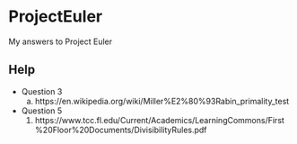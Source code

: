 # ProjectEuler
My answers to Project Euler

<h2> Help</h2>
<ul> 
<li> Question 3
<ol type="a">

<li> https://en.wikipedia.org/wiki/Miller%E2%80%93Rabin_primality_test </li>

</ol>

</li>

<li> Question 5
<ol>
<li>https://www.tcc.fl.edu/Current/Academics/LearningCommons/First%20Floor%20Documents/DivisibilityRules.pdf</li>
</ol>
</li>

</ul>



